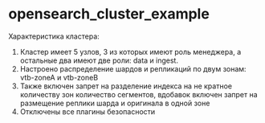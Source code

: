 # opensearch_cluster_example

Характеристика кластера: 
1) Кластер имеет 5 узлов, 3 из которых имеют роль менеджера, а остальные два имеют две роли:  data и ingest. 
2) Настроено распределение шардов и репликаций по двум зонам: vtb-zoneA и vtb-zoneB
3) Также включен запрет на разделение индекса на не кратное количеству зон количество сегментов, вдобавок включен запрет на размещение реплики шарда и оригинала в одной зоне
4) Отключены все плагины безопасности
